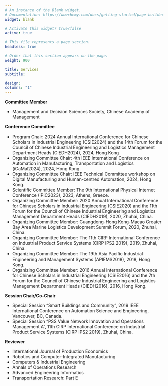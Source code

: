 ```yaml
---
# An instance of the Blank widget.
# Documentation: https://wowchemy.com/docs/getting-started/page-builder/
widget: blank

# Activate this widget? true/false
active: true

# This file represents a page section.
headless: true

# Order that this section appears on the page.
weight: 900

title: Services
subtitle: 

design:
columns: "1"
---
```


**Committee Member**
- Management and Decision Sciences Society, Chinese Academy of Management

**Conference Committee**	

- Program Chair: 2024 Annual International Conference for Chinese Scholars in Industrial Engineering (CSIE2024) and the 14th Forum for the Council of Chinese Industrial Engineering and Logistics Management Department Heads (CIEDH2024), 2024, Hong Kong
- Organizing Committee Chair: 4th IEEE International Conference on Automation in Manufacturing, Transportation and Logistics (iCaMal2024), 2024, Hong Kong.
- Organizing Committee Chair: IEEE Technical Committee workshop on Digital Manufacturing and Human-centred Automation, 2024, Hong Kong.
- Scientific Committee Member: The 9th International Physical Internet Conference (IPIC2023), 2023, Athens, Greece.
- Organizing Committee Member: 2020 Annual International Conference for Chinese Scholars in Industrial Engineering (CSIE2020) and the 11th Forum for the Council of Chinese Industrial Engineering and Logistics Management Department Heads (CIEDH2019), 2020, Zhuhai, China.
- Organizing Committee Member: Guangdong-Hong Kong-Macao Greater Bay Area Marine Logistics Development Summit Forum, 2020, Zhuhai, China.
- Organizing Committee Member: The 11th CIRP International Conference on Industrial Product Service Systems (CIRP IPS2 2019), 2019, Zhuhai, China.
- Organizing Committee Member: The 19th Asia Pacific Industrial Engineering and Management Systems (APIEMS2018), 2018, Hong Kong.
- Organizing Committee Member: 2016 Annual International Conference for Chinese Scholars in Industrial Engineering (CSIE2016) and the 7th Forum for the Council of Chinese Industrial Engineering and Logistics Management Department Heads (CIEDH2016), 2016, Hong Kong.

**Session Chair/Co-Chair**
  
- Special Session “Smart Buildings and Community”, 2019 IEEE International Conference on Automation Science and Engineering, Vancouver, BC, Canada.
- Special Session “PSS Value Network Innovation and Operations Management A”, 11th CIRP International Conference on Industrial Product Service Systems (CIRP IPS2 2019), Zhuhai, China.

**Reviewer**	

- International Journal of Production Economics
- Robotics and Computer-Integrated Manufacturing
- Computers & Industrial Engineering
- Annals of Operations Research
- Advanced Engineering Informatics
- Transportation Research: Part E
